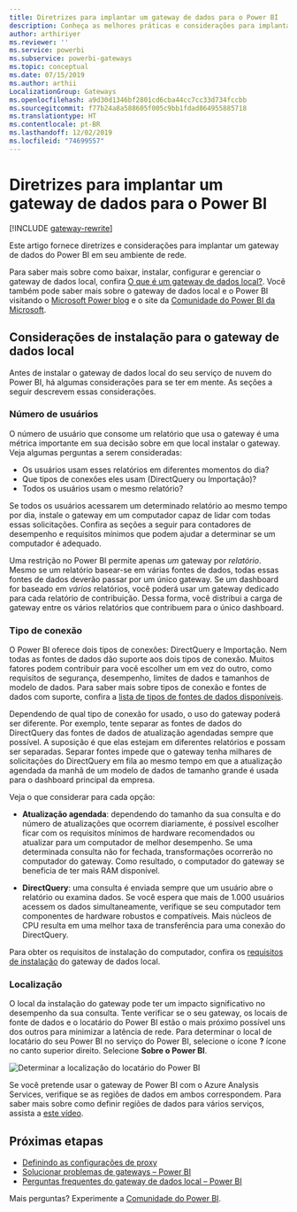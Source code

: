```yaml
---
title: Diretrizes para implantar um gateway de dados para o Power BI
description: Conheça as melhores práticas e considerações para implantar um gateway para Power BI.
author: arthiriyer
ms.reviewer: ''
ms.service: powerbi
ms.subservice: powerbi-gateways
ms.topic: conceptual
ms.date: 07/15/2019
ms.author: arthii
LocalizationGroup: Gateways
ms.openlocfilehash: a9d30d1346bf2801cd6cba44cc7cc33d734fccbb
ms.sourcegitcommit: f77b24a8a588605f005c9bb1fdad864955885718
ms.translationtype: HT
ms.contentlocale: pt-BR
ms.lasthandoff: 12/02/2019
ms.locfileid: "74699557"
---
```

# <a name="guidance-for-deploying-a-data-gateway-for-power-bi"></a>Diretrizes para implantar um gateway de dados para o Power BI

[!INCLUDE [gateway-rewrite](includes/gateway-rewrite.md)]

Este artigo fornece diretrizes e considerações para implantar um gateway de dados do Power BI em seu ambiente de rede.

Para saber mais sobre como baixar, instalar, configurar e gerenciar o gateway de dados local, confira [O que é um gateway de dados local?](/data-integration/gateway/service-gateway-onprem). Você também pode saber mais sobre o gateway de dados local e o Power BI visitando o [Microsoft Power blog](https://powerbi.microsoft.com/blog/) e o site da [Comunidade do Power BI da Microsoft](https://community.powerbi.com/).

## <a name="installation-considerations-for-the-on-premises-data-gateway"></a>Considerações de instalação para o gateway de dados local

Antes de instalar o gateway de dados local do seu serviço de nuvem do Power BI, há algumas considerações para se ter em mente. As seções a seguir descrevem essas considerações.

### <a name="number-of-users"></a>Número de usuários

O número de usuário que consome um relatório que usa o gateway é uma métrica importante em sua decisão sobre em que local instalar o gateway. Veja algumas perguntas a serem consideradas:

* Os usuários usam esses relatórios em diferentes momentos do dia?
* Que tipos de conexões eles usam (DirectQuery ou Importação)?
* Todos os usuários usam o mesmo relatório?

Se todos os usuários acessarem um determinado relatório ao mesmo tempo por dia, instale o gateway em um computador capaz de lidar com todas essas solicitações. Confira as seções a seguir para contadores de desempenho e requisitos mínimos que podem ajudar a determinar se um computador é adequado.

Uma restrição no Power BI permite apenas *um* gateway por *relatório*. Mesmo se um relatório basear-se em várias fontes de dados, todas essas fontes de dados deverão passar por um único gateway. Se um dashboard for baseado em *vários* relatórios, você poderá usar um gateway dedicado para cada relatório de contribuição. Dessa forma, você distribui a carga de gateway entre os vários relatórios que contribuem para o único dashboard.

### <a name="connection-type"></a>Tipo de conexão

O Power BI oferece dois tipos de conexões: DirectQuery e Importação. Nem todas as fontes de dados dão suporte aos dois tipos de conexão. Muitos fatores podem contribuir para você escolher um em vez do outro, como requisitos de segurança, desempenho, limites de dados e tamanhos de modelo de dados. Para saber mais sobre tipos de conexão e fontes de dados com suporte, confira a [lista de tipos de fontes de dados disponíveis](service-gateway-data-sources.md#list-of-available-data-source-types).

Dependendo de qual tipo de conexão for usado, o uso do gateway poderá ser diferente. Por exemplo, tente separar as fontes de dados do DirectQuery das fontes de dados de atualização agendadas sempre que possível. A suposição é que elas estejam em diferentes relatórios e possam ser separadas. Separar fontes impede que o gateway tenha milhares de solicitações do DirectQuery em fila ao mesmo tempo em que a atualização agendada da manhã de um modelo de dados de tamanho grande é usada para o dashboard principal da empresa. 

Veja o que considerar para cada opção:

* **Atualização agendada**: dependendo do tamanho da sua consulta e do número de atualizações que ocorrem diariamente, é possível escolher ficar com os requisitos mínimos de hardware recomendados ou atualizar para um computador de melhor desempenho. Se uma determinada consulta não for fechada, transformações ocorrerão no computador do gateway. Como resultado, o computador do gateway se beneficia de ter mais RAM disponível.

* **DirectQuery**: uma consulta é enviada sempre que um usuário abre o relatório ou examina dados. Se você espera que mais de 1.000 usuários acessem os dados simultaneamente, verifique se seu computador tem componentes de hardware robustos e compatíveis. Mais núcleos de CPU resulta em uma melhor taxa de transferência para uma conexão do DirectQuery.

Para obter os requisitos de instalação do computador, confira os [requisitos de instalação](/data-integration/gateway/service-gateway-install#requirements) do gateway de dados local.

### <a name="location"></a>Localização

O local da instalação do gateway pode ter um impacto significativo no desempenho da sua consulta. Tente verificar se o seu gateway, os locais de fonte de dados e o locatário do Power BI estão o mais próximo possível uns dos outros para minimizar a latência de rede. Para determinar o local de locatário do seu Power BI no serviço do Power BI, selecione o ícone **?** ícone no canto superior direito. Selecione **Sobre o Power BI**.

![Determinar a localização do locatário do Power BI](media/service-gateway-deployment-guidance/powerbi-gateway-deployment-guidance_02.png)

Se você pretende usar o gateway de Power BI com o Azure Analysis Services, verifique se as regiões de dados em ambos correspondem. Para saber mais sobre como definir regiões de dados para vários serviços, assista a [este vídeo](https://guyinacube.com/2018/01/power-bi-azure-analysis-services-gateway-data-region/).

## <a name="next-steps"></a>Próximas etapas

* [Definindo as configurações de proxy](/data-integration/gateway/service-gateway-proxy)  
* [Solucionar problemas de gateways – Power BI](service-gateway-onprem-tshoot.md)  
* [Perguntas frequentes do gateway de dados local – Power BI](service-gateway-power-bi-faq.md)  

Mais perguntas? Experimente a [Comunidade do Power BI](https://community.powerbi.com/).

